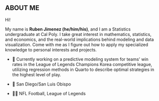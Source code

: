 ## ABOUT ME

Hi!


My name is **Ruben Jimenez (he/him/his)**, and I am a Statistics undergraduate at Cal Poly. I take great interest in mathematics, statistics, and economics, and the real-world implications behind modeling and data visualization. Come with me as I figure out how to apply my specialized knowledge to personal interests and projects.

- 🔭 Currently working on a predictive modeling system for teams' win rates in the League of Legends Champions Korea competitive league, utilizing regression methods in Quarto to describe optimal strategies in the highest level of play.

- 📍 San Diego/San Luis Obispo

- ✍🏻 NFL Football, League of Legends
